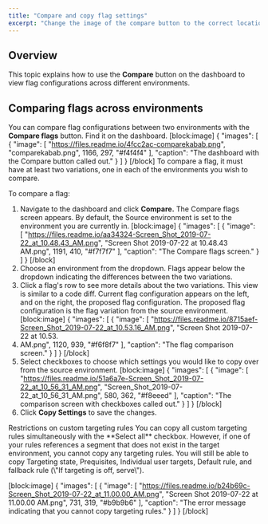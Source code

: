 ```yaml
---
title: "Compare and copy flag settings"
excerpt: "Change the image of the compare button to the correct location. It is now in the ellipsis menu to the right of the sorting filter."
---
```

## Overview
This topic explains how to use the **Compare** button on the dashboard to view flag configurations across different environments.
## Comparing flags across environments
You can compare flag configurations between two environments with the **Compare flags** button. Find it on the dashboard. 
[block:image]
{
  "images": [
    {
      "image": [
        "https://files.readme.io/4fcc2ac-comparekabab.png",
        "comparekabab.png",
        1166,
        297,
        "#f4f4f4"
      ],
      "caption": "The dashboard with the Compare button called out."
    }
  ]
}
[/block]
To compare a flag, it must have at least two variations, one in each of the environments you wish to compare. 

To compare a flag:

1. Navigate to the dashboard and click **Compare.** The Compare flags screen appears. By default, the Source environment is set to the environment you are currently in.
[block:image]
{
  "images": [
    {
      "image": [
        "https://files.readme.io/aa34324-Screen_Shot_2019-07-22_at_10.48.43_AM.png",
        "Screen Shot 2019-07-22 at 10.48.43 AM.png",
        1191,
        410,
        "#f7f7f7"
      ],
      "caption": "The Compare flags screen."
    }
  ]
}
[/block]
2. Choose an environment from the dropdown. Flags appear below the dropdown indicating the differences between the two variations. 
3. Click a flag's row to see more details about the two variations. This view is similar to a code diff. Current flag configuration appears on the left, and on the right, the proposed flag configuration. The proposed flag configuration is the flag variation from the source environment.
[block:image]
{
  "images": [
    {
      "image": [
        "https://files.readme.io/8715aef-Screen_Shot_2019-07-22_at_10.53.16_AM.png",
        "Screen Shot 2019-07-22 at 10.53.
1. AM.png",
        1120,
        939,
        "#f6f8f7"
      ],
      "caption": "The flag comparison screen."
    }
  ]
}
[/block]
4. Select checkboxes to choose which settings you would like to copy over from the source environment.
[block:image]
{
  "images": [
    {
      "image": [
        "https://files.readme.io/51a6a7e-Screen_Shot_2019-07-22_at_10_56_31_AM.png",
        "Screen_Shot_2019-07-22_at_10_56_31_AM.png",
        580,
        362,
        "#f8eeed"
      ],
      "caption": "The comparison screen with checkboxes called out."
    }
  ]
}
[/block]
5. Click **Copy Settings** to save the changes.
<Callout intent="alert">
 <Callout.Title>Restrictions on custom targeting rules</Callout.Title>
 <Callout.Description>You can copy all custom targeting rules simultaneously with the **Select all** checkbox. 
However, if one of your rules references a segment that does not exist in the target environment, you cannot copy any targeting rules. You will still be able to copy Targeting state, Prequisites, Individual user targets, Default rule, and fallback rule (\"If targeting is off, serve\").</Callout.Description>
</Callout>

[block:image]
{
  "images": [
    {
      "image": [
        "https://files.readme.io/b24b69c-Screen_Shot_2019-07-22_at_11.00.00_AM.png",
        "Screen Shot 2019-07-22 at 11.00.00 AM.png",
        731,
        319,
        "#b9b9b6"
      ],
      "caption": "The error message indicating that you cannot copy targeting rules."
    }
  ]
}
[/block]